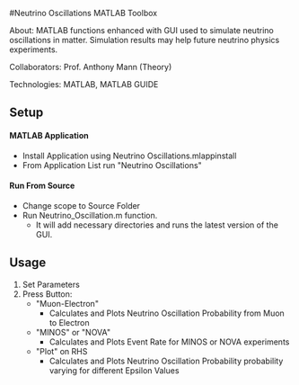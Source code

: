 #Neutrino Oscillations MATLAB Toolbox

About: MATLAB functions enhanced with GUI used to simulate neutrino oscillations in matter. Simulation results may help future neutrino physics experiments.


Collaborators: Prof. Anthony Mann (Theory)


Technologies: MATLAB, MATLAB GUIDE

## Setup

#### MATLAB Application
* Install Application using Neutrino Oscillations.mlappinstall
* From Application List run "Neutrino Oscillations"

#### Run From Source
* Change scope to Source Folder
* Run Neutrino_Oscillation.m function. 
    * It will add necessary directories and runs the latest version of the GUI.

## Usage
1. Set Parameters
2. Press Button:
    * "Muon-Electron" 
        * Calculates and Plots Neutrino Oscillation Probability from Muon to Electron
    * "MINOS" or "NOVA" 
        * Calculates and Plots Event Rate for MINOS or NOVA experiments
    * "Plot" on RHS
        * Calculates and Plots Neutrino Oscillation Probability probability varying for different Epsilon Values
